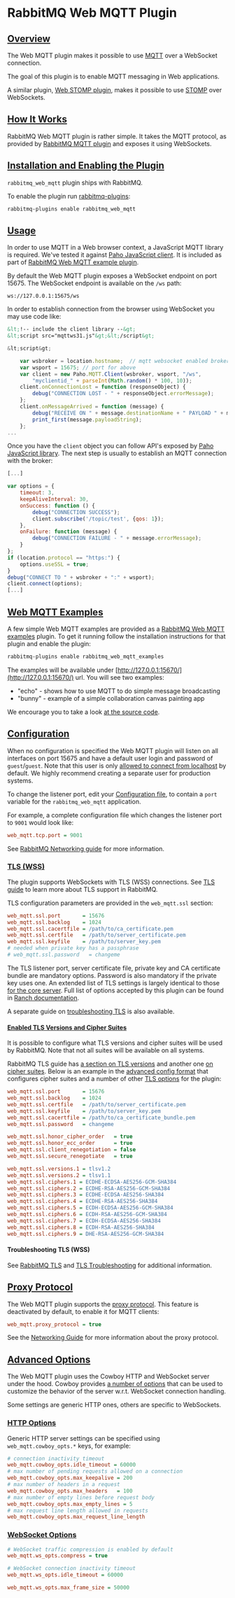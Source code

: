 <!--
Copyright (c) 2007-2023 VMware, Inc. or its affiliates.

All rights reserved. This program and the accompanying materials
are made available under the terms of the under the Apache License,
Version 2.0 (the "License”); you may not use this file except in compliance
with the License. You may obtain a copy of the License at

https://www.apache.org/licenses/LICENSE-2.0

Unless required by applicable law or agreed to in writing, software
distributed under the License is distributed on an "AS IS" BASIS,
WITHOUT WARRANTIES OR CONDITIONS OF ANY KIND, either express or implied.
See the License for the specific language governing permissions and
limitations under the License.
-->
# RabbitMQ Web MQTT Plugin

## <a id="overview" class="anchor" href="#overview">Overview</a>

The Web MQTT plugin makes it possible to use
[MQTT](./mqtt) over a WebSocket connection.

The goal of this plugin is to enable MQTT messaging in Web applications.

A similar plugin, [Web STOMP plugin](./web-stomp), makes it possible to use [STOMP](./stomp) over
WebSockets.

## <a id="how-it-works" class="anchor" href="#how-it-works">How It Works</a>

RabbitMQ Web MQTT plugin is rather simple. It takes the MQTT protocol,
as provided by [RabbitMQ MQTT plugin](./mqtt) and exposes it using
WebSockets.


## <a id="enabling" class="anchor" href="#enabling">Installation and Enabling the Plugin</a>

`rabbitmq_web_mqtt` plugin ships with RabbitMQ.

To enable the plugin run [rabbitmq-plugins](./man/rabbitmq-plugins.8):

```bash
rabbitmq-plugins enable rabbitmq_web_mqtt
```

## <a id="usage" class="anchor" href="#usage">Usage</a>

In order to use MQTT in a Web browser context, a JavaScript MQTT
library is required. We've tested it against
[Paho JavaScript client](https://eclipse.org/paho/clients/js/).
It is included as part of [RabbitMQ Web MQTT example plugin](https://github.com/rabbitmq/rabbitmq-web-mqtt-examples).

By default the Web MQTT plugin exposes a WebSocket endpoint on port
15675. The WebSocket endpoint is available on the `/ws` path:

```
ws://127.0.0.1:15675/ws
```

In order to establish connection from the browser using WebSocket
you may use code like:

```html
&lt;!-- include the client library --&gt;
&lt;script src="mqttws31.js"&gt;&lt;/script&gt;
```

```javascript
&lt;script&gt;

    var wsbroker = location.hostname;  // mqtt websocket enabled broker
    var wsport = 15675; // port for above
    var client = new Paho.MQTT.Client(wsbroker, wsport, "/ws",
        "myclientid_" + parseInt(Math.random() * 100, 10));
    client.onConnectionLost = function (responseObject) {
        debug("CONNECTION LOST - " + responseObject.errorMessage);
    };
    client.onMessageArrived = function (message) {
        debug("RECEIVE ON " + message.destinationName + " PAYLOAD " + message.payloadString);
        print_first(message.payloadString);
    };
...
```

Once you have the `client` object you can follow API's exposed by
[Paho JavaScript library](https://eclipse.org/paho/clients/js/). The next step is usually to establish an MQTT
connection with the broker:

```javascript
[...]

var options = {
    timeout: 3,
    keepAliveInterval: 30,
    onSuccess: function () {
        debug("CONNECTION SUCCESS");
        client.subscribe('/topic/test', {qos: 1});
    },
    onFailure: function (message) {
        debug("CONNECTION FAILURE - " + message.errorMessage);
    }
};
if (location.protocol == "https:") {
    options.useSSL = true;
}
debug("CONNECT TO " + wsbroker + ":" + wsport);
client.connect(options);
[...]
```

## <a id="examples" class="anchor" href="#examples">Web MQTT Examples</a>

A few simple Web MQTT examples are provided as a
[RabbitMQ Web MQTT examples](https://github.com/rabbitmq/rabbitmq-web-mqtt-examples)
plugin. To get it running follow the installation instructions for that plugin
and enable the plugin:

```bash
rabbitmq-plugins enable rabbitmq_web_mqtt_examples
```

The examples will be available under
[http://127.0.0.1:15670/](http://127.0.0.1:15670/) url. You will see two examples:

 * "echo" - shows how to use MQTT to do simple message broadcasting
 * "bunny" - example of a simple collaboration canvas painting app

We encourage you to take a look [at the source code](https://github.com/rabbitmq/rabbitmq-web-mqtt-examples/tree/master/priv).

## <a id="configuration" class="anchor" href="#configuration">Configuration</a>

When no configuration is specified the Web MQTT plugin will listen on
all interfaces on port 15675 and have a default user login and password of
`guest`/`guest`. Note that this user is only [allowed to connect from localhost](./access-control) by default.
We highly recommend creating a separate user for production systems.

To change the listener port, edit your
[Configuration file](./configure#configuration-files),
to contain a `port` variable for the `rabbitmq_web_mqtt` application.

For example, a complete configuration file which changes the listener
port to `9001` would look like:

```ini
web_mqtt.tcp.port = 9001
```

See [RabbitMQ Networking guide](./networking) for more information.


### <a id="tls" class="anchor" href="#tls">TLS (WSS)</a>

The plugin supports WebSockets with TLS (WSS) connections. See [TLS guide](./ssl)
to learn more about TLS support in RabbitMQ.

TLS configuration parameters are provided in the `web_mqtt.ssl` section:

```ini
web_mqtt.ssl.port       = 15676
web_mqtt.ssl.backlog    = 1024
web_mqtt.ssl.cacertfile = /path/to/ca_certificate.pem
web_mqtt.ssl.certfile   = /path/to/server_certificate.pem
web_mqtt.ssl.keyfile    = /path/to/server_key.pem
# needed when private key has a passphrase
# web_mqtt.ssl.password   = changeme
```

The TLS listener port, server certificate file, private key and CA certificate bundle are mandatory options.
Password is also mandatory if the private key uses one.
An extended list of TLS settings is largely identical to those [for the core server](./ssl).
Full list of options accepted by this plugin can be found in [Ranch documentation](https://ninenines.eu/docs/en/ranch/1.7/manual/ranch_ssl/).

A separate guide on [troubleshooting TLS](./troubleshooting-ssl) is also available.


#### <a id="tls-versions" class="anchor" href="#tls-versions">Enabled TLS Versions and Cipher Suites</a>

It is possible to configure what TLS versions and cipher suites will be used by RabbitMQ. Note that not all
suites will be available on all systems.

RabbitMQ TLS guide has [a section on TLS versions](./ssl#disabling-tls-versions) and another one
[on cipher suites](./ssl#cipher-suites). Below is an example
in the [advanced config format](./configure#advanced-config-file) that configures cipher suites
and a number of other [TLS options](./ssl) for the plugin:

```ini
web_mqtt.ssl.port       = 15676
web_mqtt.ssl.backlog    = 1024
web_mqtt.ssl.certfile   = /path/to/server_certificate.pem
web_mqtt.ssl.keyfile    = /path/to/server_key.pem
web_mqtt.ssl.cacertfile = /path/to/ca_certificate_bundle.pem
web_mqtt.ssl.password   = changeme

web_mqtt.ssl.honor_cipher_order   = true
web_mqtt.ssl.honor_ecc_order      = true
web_mqtt.ssl.client_renegotiation = false
web_mqtt.ssl.secure_renegotiate   = true

web_mqtt.ssl.versions.1 = tlsv1.2
web_mqtt.ssl.versions.2 = tlsv1.1
web_mqtt.ssl.ciphers.1 = ECDHE-ECDSA-AES256-GCM-SHA384
web_mqtt.ssl.ciphers.2 = ECDHE-RSA-AES256-GCM-SHA384
web_mqtt.ssl.ciphers.3 = ECDHE-ECDSA-AES256-SHA384
web_mqtt.ssl.ciphers.4 = ECDHE-RSA-AES256-SHA384
web_mqtt.ssl.ciphers.5 = ECDH-ECDSA-AES256-GCM-SHA384
web_mqtt.ssl.ciphers.6 = ECDH-RSA-AES256-GCM-SHA384
web_mqtt.ssl.ciphers.7 = ECDH-ECDSA-AES256-SHA384
web_mqtt.ssl.ciphers.8 = ECDH-RSA-AES256-SHA384
web_mqtt.ssl.ciphers.9 = DHE-RSA-AES256-GCM-SHA384
```


#### Troubleshooting TLS (WSS)

See [RabbitMQ TLS](./ssl) and [TLS Troubleshooting](./troubleshooting-ssl) for additional
information.

## <a id="proxy-protocol" class="anchor" href="#proxy-protocol">Proxy Protocol</a>

The Web MQTT plugin supports the [proxy protocol](http://www.haproxy.org/download/1.8/doc/proxy-protocol.txt).
This feature is deactivated by default, to enable it for MQTT clients:

```ini
web_mqtt.proxy_protocol = true
```

See the [Networking Guide](./networking#proxy-protocol) for more information
about the proxy protocol.

## <a id="advanced-options" class="anchor" href="#advanced-options">Advanced Options</a>

The Web MQTT plugin uses the Cowboy HTTP and WebSocket server under the hood.  Cowboy
provides [a number of options](https://ninenines.eu/docs/en/cowboy/2.10/manual/cowboy_http/)
that can be used to customize the behavior of the server
w.r.t. WebSocket connection handling.

Some settings are generic HTTP ones, others are specific to WebSockets.

### <a id="http-options" class="anchor" href="#http-options">HTTP Options</a>

Generic HTTP server settings can be specified using `web_mqtt.cowboy_opts.*` keys,
for example:

```ini
# connection inactivity timeout
web_mqtt.cowboy_opts.idle_timeout = 60000
# max number of pending requests allowed on a connection
web_mqtt.cowboy_opts.max_keepalive = 200
# max number of headers in a request
web_mqtt.cowboy_opts.max_headers   = 100
# max number of empty lines before request body
web_mqtt.cowboy_opts.max_empty_lines = 5
# max request line length allowed in requests
web_mqtt.cowboy_opts.max_request_line_length
```


### <a id="websocket-options" class="anchor" href="#websocket-options">WebSocket Options</a>

```ini
# WebSocket traffic compression is enabled by default
web_mqtt.ws_opts.compress = true

# WebSocket connection inactivity timeout
web_mqtt.ws_opts.idle_timeout = 60000

web_mqtt.ws_opts.max_frame_size = 50000
```

